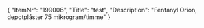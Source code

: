 {
  "ItemNr": "199006",
  "Title": "test",
  "Description": "Fentanyl Orion, depotplåster 75 mikrogram/timme"
}